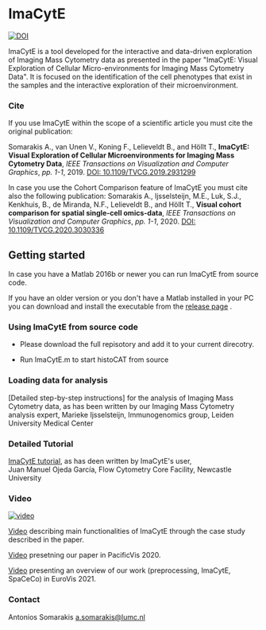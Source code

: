 ﻿# ImaCytE

[![DOI](https://zenodo.org/badge/197559881.svg)](https://zenodo.org/badge/latestdoi/197559881)

ImaCytE is a tool developed for the interactive and data-driven exploration of Imaging Mass Cytometry data as presented in the paper "ImaCytE: Visual Exploration of Cellular Micro-environments for Imaging Mass Cytometry Data". 
It is focused on the identification of the cell phenotypes that exist in the samples and the interactive exploration of their microenvironment. 

### Cite
If you use ImaCytE within the scope of a scientific article you must cite the original publication:

Somarakis A., van Unen V., Koning F., Lelieveldt B., and Höllt T., __ImaCytE: Visual Exploration of Cellular Microenvironments for Imaging Mass Cytometry Data__, _IEEE Transactions on Visualization and Computer Graphics_, _pp. 1-1_, 2019. [DOI: 10.1109/TVCG.2019.2931299](https://dx.doi.org/10.1109/TVCG.2019.2931299)

In case you use the Cohort Comparison feature of ImaCytE you must cite also the following publication:
Somarakis A., Ijsselsteijn, M.E., Luk, S.J., Kenkhuis, B., de Miranda, N.F., Lelieveldt B., and Höllt T., __Visual cohort comparison for spatial single-cell omics-data__, _IEEE Transactions on Visualization and Computer Graphics_, _pp. 1-1_, 2020. [DOI: 10.1109/TVCG.2020.3030336](https://dx.doi.org/10.1109/TVCG.2020.3030336)

## Getting started

In case you have a Matlab 2016b or newer you can run ImaCytE from source code. 

If you have an older version or you don't have a Matlab installed in your PC you can download and install the executable from the [release page](https://github.com/biovault/ImaCytE/releases) .

### Using ImaCytE from source code

* Please download the full repisotory and add it to your current direcotry. 

* Run ImaCytE.m to start histoCAT from source

### Loading data for analysis 

[Detailed step-by-step instructions] for the analysis of Imaging Mass Cytometry data, as has been written by our Imaging Mass Cytometry analysis expert,
Marieke Ijsselsteijn, Immunogenomics group, Leiden University Medical Center 

### Detailed Tutorial 

[ImaCytE tutorial](https://github.com/asom/my_ImaCytE/blob/master/ImaCytE%20tutorial.pdf), as has deen written by ImaCytE's user,<br /> 
Juan Manuel Ojeda García, Flow Cytometry Core Facility, Newcastle University

### Video

[![video](https://www.lcbc.nl/assets/papers/2019_imacyte/2019_imacyte.png)](https://vimeo.com/367029751)

[Video](https://vimeo.com/367029751)  describing main functionalities of ImaCytE through the case study described in the paper.

[Video](https://vimeo.com/426563554)  presetning our paper in PacificVis 2020.

[Video](https://www.youtube.com/watch?v=l77N4H7t2Lc&t=252s) presenting an overview of our work (preprocessing, ImaCytE, SpaCeCo) in EuroVis 2021. 


### Contact

Antonios Somarakis a.somarakis@lumc.nl
